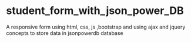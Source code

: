 # student_form_with_json_power_DB
A responsive form using html, css, js ,bootstrap and using ajax and jquery concepts to store data in jsonpowerdb database
